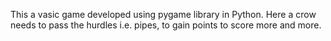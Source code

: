 This a vasic game developed using pygame library in Python. Here a crow needs to pass the hurdles i.e. pipes, to gain points to score more and more.

